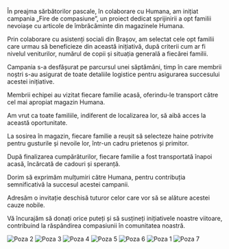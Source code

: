 În preajma sărbătorilor pascale, în colaborare cu Humana, am inițiat campania „Fire de compasiune”, un proiect dedicat sprijinirii a opt familii nevoiașe cu articole de îmbrăcăminte din magazinele Humana.

Prin colaborare cu asistenți sociali din Brașov, am selectat cele opt familii care urmau să beneficieze din această inițiativă, după criterii cum ar fi nivelul veniturilor, numărul de copii și situația generală a fiecărei familii.

Campania s-a desfășurat pe parcursul unei săptămâni, timp în care membrii noștri s-au asigurat de toate detaliile logistice pentru asigurarea succesului acestei inițiative.

Membrii echipei au vizitat fiecare familie acasă, oferindu-le transport către cel mai apropiat magazin Humana. 

Am vrut ca toate familiile, indiferent de localizarea lor, să aibă acces la această oportunitate.

La sosirea în magazin, fiecare familie a reușit să selecteze haine potrivite pentru gusturile și nevoile lor, într-un cadru prietenos și primitor.

După finalizarea cumpărăturilor, fiecare familie a fost transportată înapoi acasă, încărcată de cadouri și speranță.

Dorim să exprimăm mulțumiri către Humana, pentru contribuția semnificativă la succesul acestei campanii.

Adresăm o invitație deschisă tuturor celor care vor să se alăture acestei cauze nobile.

Vă încurajăm să donați orice puteți și să susțineți inițiativele noastre viitoare, contribuind la răspândirea compasiunii în comunitatea noastră.

![Poza 2](image2)
![Poza 3](image3)
![Poza 4](image4)
![Poza 5](image5)
![Poza 6](image6)
![Poza 1](cover)
![Poza 7](image7)
